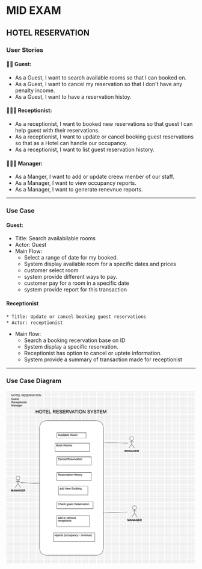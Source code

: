 # MID EXAM 

## HOTEL RESERVATION


### User Stories

#### 👨🏼 Guest:

* As a Guest, I want to search available rooms so that I can booked on.
* As a Guest, I want to cancel my reservation so that I don't have any penalty income.
* As a Guest, I want to have a reservation histoy.

#### 👩🏻‍💼 Receptionist:

* As a receptionist, I want to booked new reservations so that guest I can help guest with their reservations.
* As a receptionist, I want to update or cancel booking guest reservations so that as a Hotel can handle our occupancy.
* As a receptionist, I want to list guest reservation history.

#### 👨🏻‍✈️ Manager: 

* As a Manger, I want to add or update creew menber of our staff.
* As a Manager, I want to view occupancy reports.
* As a Manager, I want to generate renevnue reports.



---------------

### Use Case

#### Guest: 

* Title: Search availabilable rooms
* Actor: Guest
* Main Flow: 
  * Select a range of date for my booked.
  * System display available room for a specific dates and prices
  * customer select room
  * system provide different ways to pay.
  * customer pay for a room in a specific date
  * system provide report for this transaction

#### Receptionist

	* Title: Update or cancel booking guest reservations
	* Actor: receptionist 
 * Main flow: 
   * Search a booking recervation base on ID
   * System display a specific reservation.
   * Receptionist has option to cancel or uptete information.
   * System provide a summary of transaction made for receptionist

___________

### Use Case Diagram

![hotel](hotel.png) 